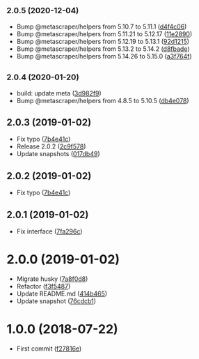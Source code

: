 ## <small>2.0.5 (2020-12-04)</small>

* Bump @metascraper/helpers from 5.10.7 to 5.11.1 ([d4f4c06](https://github.com/Kikobeats/css-urls/commit/d4f4c06))
* Bump @metascraper/helpers from 5.11.21 to 5.12.17 ([11e2890](https://github.com/Kikobeats/css-urls/commit/11e2890))
* Bump @metascraper/helpers from 5.12.19 to 5.13.1 ([92d1215](https://github.com/Kikobeats/css-urls/commit/92d1215))
* Bump @metascraper/helpers from 5.13.2 to 5.14.2 ([d8fbade](https://github.com/Kikobeats/css-urls/commit/d8fbade))
* Bump @metascraper/helpers from 5.14.26 to 5.15.0 ([a3f764f](https://github.com/Kikobeats/css-urls/commit/a3f764f))



## <small>2.0.4 (2020-01-20)</small>

* build: update meta ([3d982f9](https://github.com/Kikobeats/css-urls/commit/3d982f9))
* Bump @metascraper/helpers from 4.8.5 to 5.10.5 ([db4e078](https://github.com/Kikobeats/css-urls/commit/db4e078))



<a name="2.0.3"></a>
## 2.0.3 (2019-01-02)

* Fix typo ([7b4e41c](https://github.com/Kikobeats/css-urls/commit/7b4e41c))
* Release 2.0.2 ([2c9f578](https://github.com/Kikobeats/css-urls/commit/2c9f578))
* Update snapshots ([017db49](https://github.com/Kikobeats/css-urls/commit/017db49))



<a name="2.0.2"></a>
## 2.0.2 (2019-01-02)

* Fix typo ([7b4e41c](https://github.com/Kikobeats/css-urls/commit/7b4e41c))



<a name="2.0.1"></a>
## 2.0.1 (2019-01-02)

* Fix interface ([7fa296c](https://github.com/Kikobeats/css-urls/commit/7fa296c))



<a name="2.0.0"></a>
# 2.0.0 (2019-01-02)

* Migrate husky ([7a8f0d8](https://github.com/Kikobeats/css-urls/commit/7a8f0d8))
* Refactor ([f3f5487](https://github.com/Kikobeats/css-urls/commit/f3f5487))
* Update README.md ([414b465](https://github.com/Kikobeats/css-urls/commit/414b465))
* Update snapshot ([76cdcb1](https://github.com/Kikobeats/css-urls/commit/76cdcb1))



<a name="1.0.0"></a>
# 1.0.0 (2018-07-22)

* First commit ([f27816e](https://github.com/Kikobeats/css-urls/commit/f27816e))



